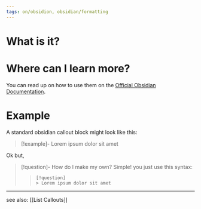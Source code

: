 ```yaml
---
tags: on/obsidion, obsidian/formatting
---
```


# What is it? 

# Where can I learn more?
You can read up on how to use them on the [Official Obsidian Documentation](https://help.obsidian.md/How+to/Use+callouts).

# Example
A standard obsidian callout block might look like this:

> [!example]-
> Lorem ipsum dolor sit amet

Ok but, 

> [!question]- How do I make my own?
> Simple! you just use this syntax: 
> >```
> > [!question] 
> > > Lorem ipsum dolor sit amet
> >```

---
see also: [[List Callouts]]